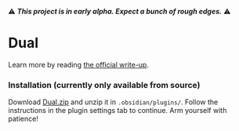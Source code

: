:warning: ***This project is in early alpha. Expect a bunch of rough edges.*** :warning:

# Dual
Learn more by reading [the official write-up](https://psionica.org/docs/workshop/dual/).

### Installation (currently only available from source)
Download [Dual.zip](https://github.com/Psionica/Dual/releases/download/v0.1/Dual.zip) and unzip it in `.obsidian/plugins/`. Follow the instructions in the plugin settings tab to continue. Arm yourself with patience!
